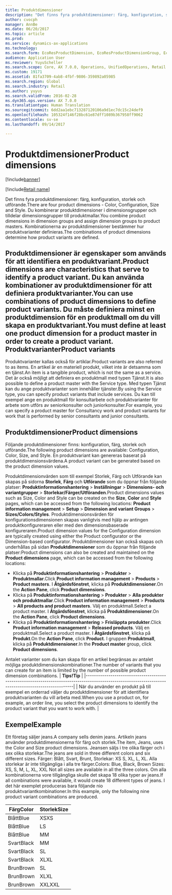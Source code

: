 ```yaml
---
title: Produktdimensioner
description: "Det finns fyra produktdimensioner: färg, konfiguration, storlek och utförande. Du kombinerar produktdimensioner i dimensionsgrupper och tilldelar dimensionsgrupper till produktmallar. Kombinationerna av produktdimensioner bestämmer hur produktvarianter definieras."
author: cvocph
manager: AnnBe
ms.date: 06/20/2017
ms.topic: article
ms.prod: 
ms.service: dynamics-ax-applications
ms.technology: 
ms.search.form: EcoResProductDimension, EcoResProductDimensionGroup, EcoResProductMasterDimension, RetailEcoResColor, RetailEcoResSize, RetailEcoResStyle
audience: Application User
ms.reviewer: YuyuScheller
ms.search.scope: Core, AX 7.0.0, Operations, UnifiedOperations, Retail
ms.custom: 19171
ms.assetid: 81fa3709-4ab8-4fbf-9806-359892a05985
ms.search.region: Global
ms.search.industry: Retail
ms.author: yuyus
ms.search.validFrom: 2016-02-28
ms.dyn365.ops.version: AX 7.0.0
ms.translationtype: Human Translation
ms.sourcegitcommit: 6dd2aa1ebc713287120106a9d1ec7dc15c24def9
ms.openlocfilehash: 105324f146f28bc61e87dff1089b367958ff9062
ms.contentlocale: sv-se
ms.lasthandoff: 09/14/2017

---
```


# <a name="product-dimensions"></a><span data-ttu-id="04a1f-105">Produktdimensioner</span><span class="sxs-lookup"><span data-stu-id="04a1f-105">Product dimensions</span></span>

[!include[banner](../includes/banner.md)]

[!include[Retail name](../includes/retail-name.md)]


<span data-ttu-id="04a1f-106">Det finns fyra produktdimensioner: färg, konfiguration, storlek och utförande.</span><span class="sxs-lookup"><span data-stu-id="04a1f-106">There are four product dimensions -  Color, Configuration, Size and Style.</span></span> <span data-ttu-id="04a1f-107">Du kombinerar produktdimensioner i dimensionsgrupper och tilldelar dimensionsgrupper till produktmallar.</span><span class="sxs-lookup"><span data-stu-id="04a1f-107">You combine product dimensions in dimension groups and assign dimension groups to product masters.</span></span> <span data-ttu-id="04a1f-108">Kombinationerna av produktdimensioner bestämmer hur produktvarianter definieras.</span><span class="sxs-lookup"><span data-stu-id="04a1f-108">The combinations of product dimensions determine how product variants are defined.</span></span>

<span data-ttu-id="04a1f-109">Produktdimensioner är egenskaper som används för att identifiera en produktvariant.</span><span class="sxs-lookup"><span data-stu-id="04a1f-109">Product dimensions are characteristics that serve to identify a product variant.</span></span> <span data-ttu-id="04a1f-110">Du kan använda kombinationer av produktdimensioner för att definiera produktvarianter.</span><span class="sxs-lookup"><span data-stu-id="04a1f-110">You can use combinations of product dimensions to define product variants.</span></span> <span data-ttu-id="04a1f-111">Du måste definiera minst en produktdimension för en produktmall om du vill skapa en produktvariant.</span><span class="sxs-lookup"><span data-stu-id="04a1f-111">You must define at least one product dimension for a product master in order to create a product variant.</span></span>
<span data-ttu-id="04a1f-112">Produktvarianter</span><span class="sxs-lookup"><span data-stu-id="04a1f-112">Product variants</span></span>
----------------

<span data-ttu-id="04a1f-113">Produktvarianter kallas också för artiklar.</span><span class="sxs-lookup"><span data-stu-id="04a1f-113">Product variants are also referred to as items.</span></span> <span data-ttu-id="04a1f-114">En artikel är en materiell produkt, vilket inte är detsamma som en tjänst.</span><span class="sxs-lookup"><span data-stu-id="04a1f-114">An item is a tangible product, which is not the same as a service.</span></span> <span data-ttu-id="04a1f-115">Det är också möjligt att definiera en produktmall med typen Tjänst.</span><span class="sxs-lookup"><span data-stu-id="04a1f-115">It is also possible to define a product master with the Service type.</span></span> <span data-ttu-id="04a1f-116">Med typen Tjänst kan du ange produktvarianter som innehåller tjänster.</span><span class="sxs-lookup"><span data-stu-id="04a1f-116">By using the Service type, you can specify product variants that include services.</span></span> <span data-ttu-id="04a1f-117">Du kan till exempel ange en produktmall för konsultarbete och produktvarianter för arbete som utförs av seniorkonsulter och juniorkonsulter.</span><span class="sxs-lookup"><span data-stu-id="04a1f-117">For example, you can specify a product master for Consultancy work and product variants for work that is performed by senior consultants and junior consultants.</span></span>

## <a name="product-dimensions"></a><span data-ttu-id="04a1f-118">Produktdimensioner</span><span class="sxs-lookup"><span data-stu-id="04a1f-118">Product dimensions</span></span>
<span data-ttu-id="04a1f-119">Följande produktdimensioner finns: konfiguration, färg, storlek och utförande.</span><span class="sxs-lookup"><span data-stu-id="04a1f-119">The following product dimensions are available: Configuration, Color, Size, and Style.</span></span> <span data-ttu-id="04a1f-120">En produktvariant kan genereras baserat på produktdimensionsvärdena.</span><span class="sxs-lookup"><span data-stu-id="04a1f-120">A product variant can be generated based on the product dimension values.</span></span>

<span data-ttu-id="04a1f-121">Produktdimensionvärden som till exempel Storlek, Färg och Utförande kan skapas på sidorna **Storlek**, **Färg** och **Utförande** som du öppnar från följande platser: **Produktinformationshantering** &gt; **Inställningar** &gt; **Dimensions- och variantgrupper** &gt; **Storlekar/Färger/Utföranden**.</span><span class="sxs-lookup"><span data-stu-id="04a1f-121">Product dimensions values such as Size, Color and Style can be created on the **Size**, **Color** and **Style** pages, which can be accessed from the following locations: **Product information management** &gt; **Setup** &gt; **Dimension and variant Groups** &gt; **Sizes/Colors/Styles**.</span></span> <span data-ttu-id="04a1f-122">Produktdimensionsvärden för konfigurationsdimensionen skapas vanligtvis med hjälp av antingen produktkonfigureraren eller med den dimensionsbaserade konfigureraren.</span><span class="sxs-lookup"><span data-stu-id="04a1f-122">Product dimension values for the Configuration dimension are typically created using either the Product configurator or the Dimension-based configurator.</span></span> <span data-ttu-id="04a1f-123">Produktdimensioner kan också skapas och underhållas på sidan **Produktdimensioner** som du öppnar från följande platser:</span><span class="sxs-lookup"><span data-stu-id="04a1f-123">Product dimensions can also be created and maintained on the **Product dimensions** page, which can be accessed from the following locations:</span></span>
-   <span data-ttu-id="04a1f-124">Klicka på **Produktinformationshantering** &gt; **Produkter** &gt; **Produktmallar**.</span><span class="sxs-lookup"><span data-stu-id="04a1f-124">Click **Product information management** &gt; **Products** &gt; **Product masters**.</span></span> <span data-ttu-id="04a1f-125">I **Åtgärdsfönstret**, klicka på **Produktdimensioner**.</span><span class="sxs-lookup"><span data-stu-id="04a1f-125">On the **Action Pane**, click **Product dimensions**.</span></span>
-   <span data-ttu-id="04a1f-126">Klicka på **Produktinformationshantering** &gt; **Produkter** &gt; **Alla produkter och produktmallar**.</span><span class="sxs-lookup"><span data-stu-id="04a1f-126">Click **Product information management** &gt; **Products** &gt; **All products and product masters**.</span></span> <span data-ttu-id="04a1f-127">Välj en produktmall.</span><span class="sxs-lookup"><span data-stu-id="04a1f-127">Select a product master.</span></span> <span data-ttu-id="04a1f-128">I **Åtgärdsfönstret**, klicka på **Produktdimensioner**.</span><span class="sxs-lookup"><span data-stu-id="04a1f-128">On the **Action Pane**, click **Product dimensions**.</span></span>
-   <span data-ttu-id="04a1f-129">Klicka på **Produktinformationshantering** &gt; **Frisläppta produkter**.</span><span class="sxs-lookup"><span data-stu-id="04a1f-129">Click **Product information management** &gt; **Released products**.</span></span> <span data-ttu-id="04a1f-130">Välj en produktmall.</span><span class="sxs-lookup"><span data-stu-id="04a1f-130">Select a product master.</span></span> <span data-ttu-id="04a1f-131">I **Åtgärdsfönstret**, klicka på **Produkt**.</span><span class="sxs-lookup"><span data-stu-id="04a1f-131">On the **Action Pane**, click **Product**.</span></span> <span data-ttu-id="04a1f-132">I gruppen **Produktmall**, klicka på **Produktdimensioner**.</span><span class="sxs-lookup"><span data-stu-id="04a1f-132">In the **Product master** group, click **Product dimensions**.</span></span>

<span data-ttu-id="04a1f-133">Antalet varianter som du kan skapa för en artikel begränsas av antalet möjliga produktdimensionskombinationer.</span><span class="sxs-lookup"><span data-stu-id="04a1f-133">The number of variants that you can create for an item is limited by the number of possible product dimension combinations.</span></span>
| <span data-ttu-id="04a1f-134">**Tips!**</span><span class="sxs-lookup"><span data-stu-id="04a1f-134">**Tip**</span></span>                                                                                                                                              |
|------------------------------------------------------------------------------------------------------------------------------------------------------|
| <span data-ttu-id="04a1f-135">När du använder en produkt på till exempel en orderrad väljer du produktdimensioner för att identifiera produktvarianten du vill arbeta med.</span><span class="sxs-lookup"><span data-stu-id="04a1f-135">When you use a product on, for example, an order line, you select the product dimensions to identify the product variant that you want to work with.</span></span> |

## <a name="example"></a><span data-ttu-id="04a1f-136">Exempel</span><span class="sxs-lookup"><span data-stu-id="04a1f-136">Example</span></span>
<span data-ttu-id="04a1f-137">Ett företag säljer jeans.</span><span class="sxs-lookup"><span data-stu-id="04a1f-137">A company sells denim jeans.</span></span> <span data-ttu-id="04a1f-138">Artikeln jeans använder produktdimensionerna för färg och storlek.</span><span class="sxs-lookup"><span data-stu-id="04a1f-138">The item, Jeans, uses the Color and Size product dimensions.</span></span> <span data-ttu-id="04a1f-139">Jeansen säljs i tre olika färger och i sex olika storlekar.</span><span class="sxs-lookup"><span data-stu-id="04a1f-139">The jeans are sold in three different colors and six different sizes.</span></span> <span data-ttu-id="04a1f-140">Färger: Blått, Svart, Brunt, Storlekar: XS S, XL, L, XL. Alla storlekar är inte tillgängliga i alla tre färger.</span><span class="sxs-lookup"><span data-stu-id="04a1f-140">Colors: Blue, Black, Brown Sizes: XS, S, M, L, XL, XXL Not all sizes are available in all the three colors.</span></span> <span data-ttu-id="04a1f-141">Om alla kombinationerna vore tillgängliga skulle det skapa 18 olika typer av jeans.</span><span class="sxs-lookup"><span data-stu-id="04a1f-141">If all combinations were available, it would create 18 different types of jeans.</span></span> <span data-ttu-id="04a1f-142">I det här exemplet produceras bara följande nio produktvariantkombinationer.</span><span class="sxs-lookup"><span data-stu-id="04a1f-142">In this example, only the following nine product variant combinations are produced.</span></span>

| <span data-ttu-id="04a1f-143">Färg</span><span class="sxs-lookup"><span data-stu-id="04a1f-143">Color</span></span> | <span data-ttu-id="04a1f-144">Storlek</span><span class="sxs-lookup"><span data-stu-id="04a1f-144">Size</span></span> |
|-------|------|
| <span data-ttu-id="04a1f-145">Blått</span><span class="sxs-lookup"><span data-stu-id="04a1f-145">Blue</span></span>  | <span data-ttu-id="04a1f-146">XS</span><span class="sxs-lookup"><span data-stu-id="04a1f-146">XS</span></span>   |
| <span data-ttu-id="04a1f-147">Blått</span><span class="sxs-lookup"><span data-stu-id="04a1f-147">Blue</span></span>  | <span data-ttu-id="04a1f-148">L</span><span class="sxs-lookup"><span data-stu-id="04a1f-148">S</span></span>    |
| <span data-ttu-id="04a1f-149">Blått</span><span class="sxs-lookup"><span data-stu-id="04a1f-149">Blue</span></span>  | <span data-ttu-id="04a1f-150">M</span><span class="sxs-lookup"><span data-stu-id="04a1f-150">M</span></span>    |
| <span data-ttu-id="04a1f-151">Svart</span><span class="sxs-lookup"><span data-stu-id="04a1f-151">Black</span></span> | <span data-ttu-id="04a1f-152">M</span><span class="sxs-lookup"><span data-stu-id="04a1f-152">M</span></span>    |
| <span data-ttu-id="04a1f-153">Svart</span><span class="sxs-lookup"><span data-stu-id="04a1f-153">Black</span></span> | <span data-ttu-id="04a1f-154">S</span><span class="sxs-lookup"><span data-stu-id="04a1f-154">L</span></span>    |
| <span data-ttu-id="04a1f-155">Svart</span><span class="sxs-lookup"><span data-stu-id="04a1f-155">Black</span></span> | <span data-ttu-id="04a1f-156">XL</span><span class="sxs-lookup"><span data-stu-id="04a1f-156">XL</span></span>   |
| <span data-ttu-id="04a1f-157">Brun</span><span class="sxs-lookup"><span data-stu-id="04a1f-157">Brown</span></span> | <span data-ttu-id="04a1f-158">S</span><span class="sxs-lookup"><span data-stu-id="04a1f-158">L</span></span>    |
| <span data-ttu-id="04a1f-159">Brun</span><span class="sxs-lookup"><span data-stu-id="04a1f-159">Brown</span></span> | <span data-ttu-id="04a1f-160">XL</span><span class="sxs-lookup"><span data-stu-id="04a1f-160">XL</span></span>   |
| <span data-ttu-id="04a1f-161">Brun</span><span class="sxs-lookup"><span data-stu-id="04a1f-161">Brown</span></span> | <span data-ttu-id="04a1f-162">XXL</span><span class="sxs-lookup"><span data-stu-id="04a1f-162">XXL</span></span>  |






